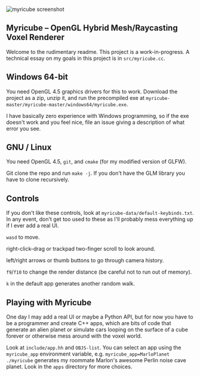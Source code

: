 ![myricube screenshot](./screenshot.png)

## Myricube – OpenGL Hybrid Mesh/Raycasting Voxel Renderer

Welcome to the rudimentary readme. This project is a work-in-progress.
A technical essay on my goals in this project is in `src/myricube.cc`.

## Windows 64-bit

You need OpenGL 4.5 graphics drivers for this to work. Download the
project as a zip, unzip it, and run the precompiled exe at
`myricube-master/myricube-master/windows64/myricube.exe`.

I have basically zero experience with Windows programming, so if the
exe doesn't work and you feel nice, file an issue giving a description
of what error you see.

## GNU / Linux

You need OpenGL 4.5, `git`, and `cmake` (for my modified version of
GLFW).

Git clone the repo and run `make -j`. If you don't have the GLM
library you have to clone recursively.

## Controls

If you don't like these controls, look at `myricube-data/default-keybinds.txt`.
In any event, don't get too used to these as I'll probably mess everything up
if I ever add a real UI.

`wasd` to move.

right-click-drag or trackpad two-finger scroll to look around.

left/right arrows or thumb buttons to go through camera history.

`f9`/`f10` to change the render distance (be careful not to run out of memory).

`k` in the default app generates another random walk.

## Playing with Myricube

One day I may add a real UI or maybe a Python API, but for now you have
to be a programmer and create C++ apps, which are bits of code that
generate an alien planet or simulate cars looping on the surface of
a cube forever or otherwise mess around with the voxel world.

Look at `include/app.hh` and `OBJS-list`. You can select an app using
the `myricube_app` environment variable,
e.g. `myricube_app=MarloPlanet ./myricube` generates my <!--
brilliant, knockout GORGEOUS --> roommate Marlon's awesome Perlin
noise cave planet. Look in the `apps` directory for more choices.
